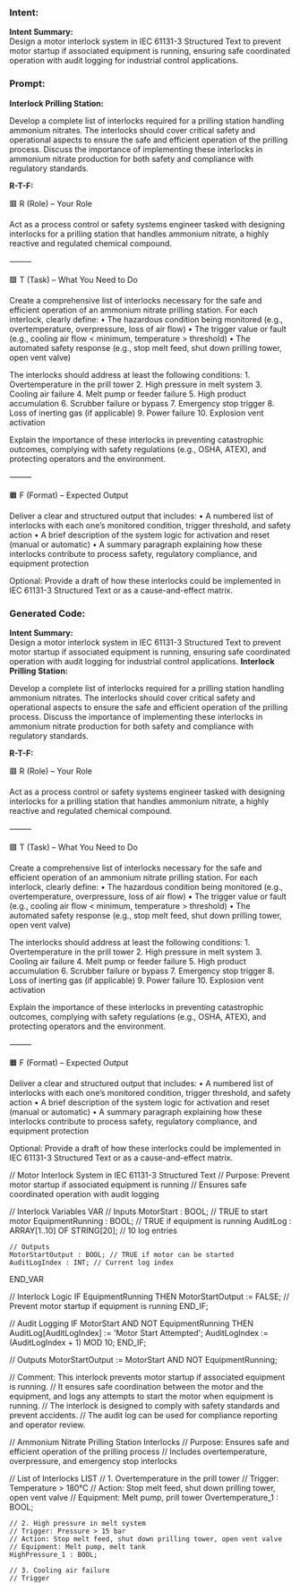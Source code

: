### Intent:
**Intent Summary:**  
Design a motor interlock system in IEC 61131-3 Structured Text to prevent motor startup if associated equipment is running, ensuring safe coordinated operation with audit logging for industrial control applications.

### Prompt:
**Interlock Prilling Station:**

Develop a complete list of interlocks required for a prilling station handling ammonium nitrates. The interlocks should cover critical safety and operational aspects to ensure the safe and efficient operation of the prilling process. Discuss the importance of implementing these interlocks in ammonium nitrate production for both safety and compliance with regulatory standards.

**R-T-F:**

🟥 R (Role) – Your Role

Act as a process control or safety systems engineer tasked with designing interlocks for a prilling station that handles ammonium nitrate, a highly reactive and regulated chemical compound.

⸻

🟩 T (Task) – What You Need to Do

Create a comprehensive list of interlocks necessary for the safe and efficient operation of an ammonium nitrate prilling station. For each interlock, clearly define:
	•	The hazardous condition being monitored (e.g., overtemperature, overpressure, loss of air flow)
	•	The trigger value or fault (e.g., cooling air flow < minimum, temperature > threshold)
	•	The automated safety response (e.g., stop melt feed, shut down prilling tower, open vent valve)

The interlocks should address at least the following conditions:
	1.	Overtemperature in the prill tower
	2.	High pressure in melt system
	3.	Cooling air failure
	4.	Melt pump or feeder failure
	5.	High product accumulation
	6.	Scrubber failure or bypass
	7.	Emergency stop trigger
	8.	Loss of inerting gas (if applicable)
	9.	Power failure
	10.	Explosion vent activation

Explain the importance of these interlocks in preventing catastrophic outcomes, complying with safety regulations (e.g., OSHA, ATEX), and protecting operators and the environment.

⸻

🟧 F (Format) – Expected Output

Deliver a clear and structured output that includes:
	•	A numbered list of interlocks with each one’s monitored condition, trigger threshold, and safety action
	•	A brief description of the system logic for activation and reset (manual or automatic)
	•	A summary paragraph explaining how these interlocks contribute to process safety, regulatory compliance, and equipment protection

Optional: Provide a draft of how these interlocks could be implemented in IEC 61131-3 Structured Text or as a cause-and-effect matrix.

### Generated Code:
**Intent Summary:**  
Design a motor interlock system in IEC 61131-3 Structured Text to prevent motor startup if associated equipment is running, ensuring safe coordinated operation with audit logging for industrial control applications.
**Interlock Prilling Station:**

Develop a complete list of interlocks required for a prilling station handling ammonium nitrates. The interlocks should cover critical safety and operational aspects to ensure the safe and efficient operation of the prilling process. Discuss the importance of implementing these interlocks in ammonium nitrate production for both safety and compliance with regulatory standards.

**R-T-F:**

🟥 R (Role) – Your Role

Act as a process control or safety systems engineer tasked with designing interlocks for a prilling station that handles ammonium nitrate, a highly reactive and regulated chemical compound.

⸻

🟩 T (Task) – What You Need to Do

Create a comprehensive list of interlocks necessary for the safe and efficient operation of an ammonium nitrate prilling station. For each interlock, clearly define:
	•	The hazardous condition being monitored (e.g., overtemperature, overpressure, loss of air flow)
	•	The trigger value or fault (e.g., cooling air flow < minimum, temperature > threshold)
	•	The automated safety response (e.g., stop melt feed, shut down prilling tower, open vent valve)

The interlocks should address at least the following conditions:
	1.	Overtemperature in the prill tower
	2.	High pressure in melt system
	3.	Cooling air failure
	4.	Melt pump or feeder failure
	5.	High product accumulation
	6.	Scrubber failure or bypass
	7.	Emergency stop trigger
	8.	Loss of inerting gas (if applicable)
	9.	Power failure
	10.	Explosion vent activation

Explain the importance of these interlocks in preventing catastrophic outcomes, complying with safety regulations (e.g., OSHA, ATEX), and protecting operators and the environment.

⸻

🟧 F (Format) – Expected Output

Deliver a clear and structured output that includes:
	•	A numbered list of interlocks with each one’s monitored condition, trigger threshold, and safety action
	•	A brief description of the system logic for activation and reset (manual or automatic)
	•	A summary paragraph explaining how these interlocks contribute to process safety, regulatory compliance, and equipment protection

Optional: Provide a draft of how these interlocks could be implemented in IEC 61131-3 Structured Text or as a cause-and-effect matrix.

// Motor Interlock System in IEC 61131-3 Structured Text
// Purpose: Prevent motor startup if associated equipment is running
//          Ensures safe coordinated operation with audit logging

// Interlock Variables
VAR
    // Inputs
    MotorStart : BOOL; // TRUE to start motor
    EquipmentRunning : BOOL; // TRUE if equipment is running
    AuditLog : ARRAY[1..10] OF STRING[20]; // 10 log entries

    // Outputs
    MotorStartOutput : BOOL; // TRUE if motor can be started
    AuditLogIndex : INT; // Current log index
END_VAR

// Interlock Logic
IF EquipmentRunning THEN
    MotorStartOutput := FALSE; // Prevent motor startup if equipment is running
END_IF;

// Audit Logging
IF MotorStart AND NOT EquipmentRunning THEN
    AuditLog[AuditLogIndex] := 'Motor Start Attempted';
    AuditLogIndex := (AuditLogIndex + 1) MOD 10;
END_IF;

// Outputs
MotorStartOutput := MotorStart AND NOT EquipmentRunning;

// Comment: This interlock prevents motor startup if associated equipment is running.
// It ensures safe coordination between the motor and the equipment, and logs any attempts to start the motor when equipment is running.
// The interlock is designed to comply with safety standards and prevent accidents.
// The audit log can be used for compliance reporting and operator review.

// Ammonium Nitrate Prilling Station Interlocks
// Purpose: Ensures safe and efficient operation of the prilling process
//          Includes overtemperature, overpressure, and emergency stop interlocks

// List of Interlocks
LIST
    // 1. Overtemperature in the prill tower
    // Trigger: Temperature > 180°C
    // Action: Stop melt feed, shut down prilling tower, open vent valve
    // Equipment: Melt pump, prill tower
    Overtemperature_1 : BOOL;

    // 2. High pressure in melt system
    // Trigger: Pressure > 15 bar
    // Action: Stop melt feed, shut down prilling tower, open vent valve
    // Equipment: Melt pump, melt tank
    HighPressure_1 : BOOL;

    // 3. Cooling air failure
    // Trigger
